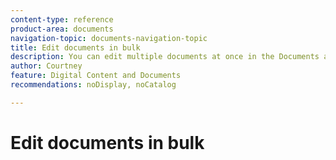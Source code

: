 ```yaml
---
content-type: reference
product-area: documents
navigation-topic: documents-navigation-topic
title: Edit documents in bulk
description: You can edit multiple documents at once in the Documents area.
author: Courtney
feature: Digital Content and Documents
recommendations: noDisplay, noCatalog

---
```


# Edit documents in bulk


